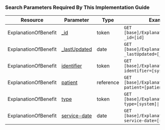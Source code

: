 <h3>Search Parameters Required By This Implementation Guide</h3>
<table class="grid">
<thead>
<tr>
<th>Resource</th>
<th>Parameter</th>
<th>Type</th>
<th>Example</th>
</tr>
</thead>
<tbody>
<tr>
<td>ExplanationOfBenefit</td>
<td><a href="http://hl7.org/fhir/R4/search.html">_id</a></td>
<td>token</td>
<td><code class="highlighter-rouge">GET [base]/ExplanationOfBenefit?_id=[id]</code></td>
</tr>
<tr>
<td>ExplanationOfBenefit</td>
<td><a href="http://hl7.org/fhir/R4/search.html">_lastUpdated</a></td>
<td>date</td>
<td><code class="highlighter-rouge">GET [base]/ExplanationOfBenefit?_lastUpdated=[_lastUpdated]</code></td>
</tr>
  <tr>
<td>ExplanationOfBenefit</td>
<td><a href="SearchParameter-explanationofbenefit-identifier.html">identifier</a></td>
<td>token</td>
<td><code class="highlighter-rouge">GET [base]/ExplanationOfBenefit?identifier=[system]|[code]</code></td>
</tr>
<tr>
<td>ExplanationOfBenefit</td>
<td><a href="SearchParameter-explanationofbenefit-patient.html">patient</a></td>
<td>reference</td>
<td><code class="highlighter-rouge">GET [base]/ExplanationOfBenefit?patient=[patient]</code></td>
</tr>
<tr>
<td>ExplanationOfBenefit</td>
<td><a href="SearchParameter-explanationofbenefit-type.html">type</a></td>
<td>token</td>
<td><code class="highlighter-rouge">GET [base]/ExplanationOfBenefit?type=[system]|[code]</code></td>
</tr>
<tr>
<td>ExplanationOfBenefit</td>
<td><a href="SearchParameter-explanationofbenefit-service-date.html">service-date</a></td>
<td>date</td>
<td><code class="highlighter-rouge">GET [base]/ExplanationOfBenefit?service-date=[service-date]</code></td>
</tr>
</tbody>
</table>